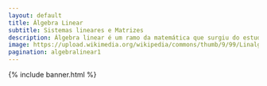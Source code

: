 ```yaml
---
layout: default
title: Álgebra Linear
subtitle: Sistemas lineares e Matrizes
description: Álgebra linear é um ramo da matemática que surgiu do estudo detalhado de sistemas de equações lineares, sejam elas algébricas ou diferenciais. A álgebra linear utiliza alguns conceitos e estruturas fundamentais da matemática como vetores, espaços vetoriais, transformações lineares, sistemas de equações lineares e matrizes.
image: https://upload.wikimedia.org/wikipedia/commons/thumb/9/99/Linalg_projection_and_orthog.png/309px-Linalg_projection_and_orthog.png
pagination: algebralinear1
---
```


{% include banner.html %}
